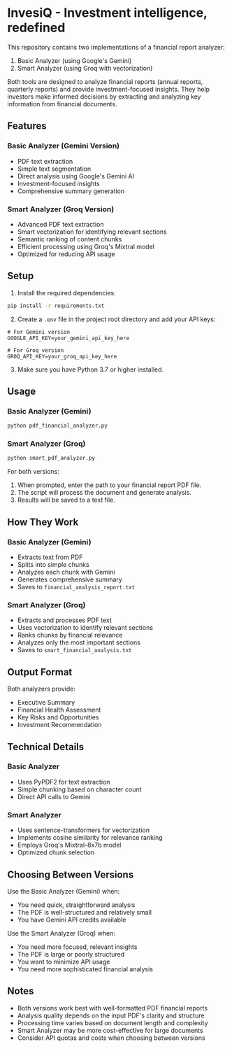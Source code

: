 # InvesiQ - Investment intelligence, redefined

This repository contains two implementations of a financial report analyzer:
1. Basic Analyzer (using Google's Gemini)
2. Smart Analyzer (using Groq with vectorization)

Both tools are designed to analyze financial reports (annual reports, quarterly reports) and provide investment-focused insights. They help investors make informed decisions by extracting and analyzing key information from financial documents.

## Features

### Basic Analyzer (Gemini Version)
- PDF text extraction
- Simple text segmentation
- Direct analysis using Google's Gemini AI
- Investment-focused insights
- Comprehensive summary generation

### Smart Analyzer (Groq Version)
- Advanced PDF text extraction
- Smart vectorization for identifying relevant sections
- Semantic ranking of content chunks
- Efficient processing using Groq's Mixtral model
- Optimized for reducing API usage

## Setup

1. Install the required dependencies:
```bash
pip install -r requirements.txt
```

2. Create a `.env` file in the project root directory and add your API keys:
```
# For Gemini version
GOOGLE_API_KEY=your_gemini_api_key_here

# For Groq version
GROQ_API_KEY=your_groq_api_key_here
```

3. Make sure you have Python 3.7 or higher installed.

## Usage

### Basic Analyzer (Gemini)
```bash
python pdf_financial_analyzer.py
```

### Smart Analyzer (Groq)
```bash
python smart_pdf_analyzer.py
```

For both versions:
1. When prompted, enter the path to your financial report PDF file.
2. The script will process the document and generate analysis.
3. Results will be saved to a text file.

## How They Work

### Basic Analyzer (Gemini)
- Extracts text from PDF
- Splits into simple chunks
- Analyzes each chunk with Gemini
- Generates comprehensive summary
- Saves to `financial_analysis_report.txt`

### Smart Analyzer (Groq)
- Extracts and processes PDF text
- Uses vectorization to identify relevant sections
- Ranks chunks by financial relevance
- Analyzes only the most important sections
- Saves to `smart_financial_analysis.txt`

## Output Format

Both analyzers provide:
- Executive Summary
- Financial Health Assessment
- Key Risks and Opportunities
- Investment Recommendation

## Technical Details

### Basic Analyzer
- Uses PyPDF2 for text extraction
- Simple chunking based on character count
- Direct API calls to Gemini

### Smart Analyzer
- Uses sentence-transformers for vectorization
- Implements cosine similarity for relevance ranking
- Employs Groq's Mixtral-8x7b model
- Optimized chunk selection

## Choosing Between Versions

Use the Basic Analyzer (Gemini) when:
- You need quick, straightforward analysis
- The PDF is well-structured and relatively small
- You have Gemini API credits available

Use the Smart Analyzer (Groq) when:
- You need more focused, relevant insights
- The PDF is large or poorly structured
- You want to minimize API usage
- You need more sophisticated financial analysis

## Notes

- Both versions work best with well-formatted PDF financial reports
- Analysis quality depends on the input PDF's clarity and structure
- Processing time varies based on document length and complexity
- Smart Analyzer may be more cost-effective for large documents
- Consider API quotas and costs when choosing between versions 

